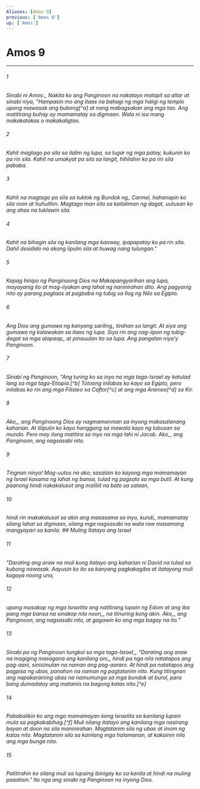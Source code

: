 ```yaml
---
Aliases: [Amos 9]
previous: ['Amos 8']
up: ['Amos']
---
```

# Amos 9

***






















###### 1 










<i class="trans-change">Sinabi ni Amos:_ Nakita ko ang Panginoon na nakatayo malapit sa altar at sinabi niya, "Hampasin mo ang itaas na bahagi ng mga haligi ng templo upang mawasak ang bubong[^a] at nang mabagsakan ang mga tao. Ang matitirang buhay ay mamamatay sa digmaan. Wala ni isa mang makakatakas o makakaligtas. 





















###### 2 










Kahit magtago pa sila sa ilalim ng lupa, sa lugar ng mga patay, kukunin ko pa rin sila. Kahit na umakyat pa sila sa langit, hihilahin ko pa rin sila pababa. 





















###### 3 










Kahit na magtago pa sila sa tuktok ng <i class="trans-change">Bundok ng_ Carmel, hahanapin ko sila roon at huhulihin. Magtago man sila sa kailaliman ng dagat, uutusan ko ang ahas na tuklawin sila. 





















###### 4 










Kahit na bihagin sila ng kanilang mga kaaway, ipapapatay ko pa rin sila. Dahil desidido na akong lipulin sila at huwag nang tulungan." 





















###### 5 










Kapag hinipo ng Panginoong Dios na Makapangyarihan ang lupa, mayayanig ito at mag-iiyakan ang lahat ng naninirahan dito. Ang pagyanig nito ay parang pagtaas at pagbaba ng tubig sa Ilog ng Nilo sa Egipto. 





















###### 6 










Ang Dios ang gumawa ng kanyang <i class="trans-change">sariling_ tirahan sa langit. At siya ang gumawa ng kalawakan sa itaas ng lupa. Siya rin ang nag-iipon ng tubig-dagat <i class="trans-change">sa mga alapaap_ at pinauulan ito sa lupa. Ang pangalan niyaʼy Panginoon. 





















###### 7 










Sinabi ng Panginoon, "Ang turing ko sa inyo na mga taga-Israel ay katulad lang sa mga taga-Etiopia.[^b] Totoong inilabas ko kayo sa Egipto, pero inilabas ko rin ang mga Filisteo sa Caftor[^c] at ang mga Arameo[^d] sa Kir. 





















###### 8 










<i class="trans-change">Ako,_ ang Panginoong Dios ay nagmamanman sa inyong makasalanang kaharian. At lilipulin ko kayo hanggang sa mawala kayo ng lubusan sa mundo. Pero may ilang matitira sa inyo na mga lahi ni Jacob. <i class="trans-change">Ako,_ ang Panginoon, ang nagsasabi nito. 





















###### 9 










Tingnan ninyo! Mag-uutos na ako; sasalain ko kayong mga mamamayan ng Israel kasama ng lahat ng bansa, tulad ng pagsala sa mga butil. At kung paanong hindi nakakalusot ang maliliit na bato sa salaan, 





















###### 10 










<i class="trans-change">hindi rin makakalusot sa akin ang masasama sa inyo, kundi_ mamamatay silang lahat sa digmaan, silang mga nagsasabi na wala raw masamang mangyayari sa kanila. ## Muling Itatayo ang Israel 





















###### 11 










"Darating ang araw na muli kong itatayo ang kaharian ni David na tulad sa kubong nawasak. Aayusin ko ito sa kanyang pagkakagiba at itatayong muli kagaya noong una, 





















###### 12 










upang masakop ng mga Israelita ang natitirang lupain ng Edom at ang iba pang mga bansa <i class="trans-change">na sinakop nila noon,_ na itinuring kong akin. <i class="trans-change">Ako,_ ang Panginoon, ang nagsasabi nito, at gagawin ko ang mga bagay na ito." 





















###### 13 










Sinabi pa ng Panginoon <i class="trans-change">tungkol sa mga taga-Israel_, "Darating ang araw <i class="trans-change">na magiging masagana ang kanilang ani_, hindi pa nga nila natatapos ang pag-aani, sinisimulan na naman ang pag-aararo. At hindi pa natatapos ang pagpisa ng ubas, panahon na naman ng pagtatanim nito. Kung titingnan ang napakaraming ubas na namumunga sa mga bundok at burol, para bang dumadaloy ang matamis na bagong katas nito.[^e] 





















###### 14 










Pababalikin ko ang mga mamamayan kong Israelita sa kanilang lupain mula sa pagkakabihag.[^f] Muli nilang itatayo ang kanilang mga nasirang bayan at doon na sila maninirahan. Magtatanim sila ng ubas at iinom ng katas nito. Magtatanim sila sa kanilang mga halamanan, at kakainin nila ang mga bunga nito. 





















###### 15 










Patitirahin ko silang muli sa lupaing ibinigay ko sa kanila at hindi na muling paaalisin." Ito nga ang sinabi ng Panginoon na inyong Dios.
